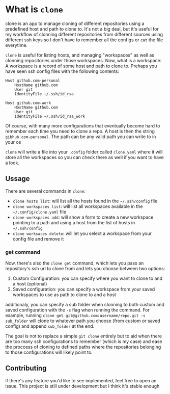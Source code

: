 # What is `clone`

clone is an app to manage cloning of different repositories using a predefined
host and path to clone to. It's not a big deal, but it's useful for my workflow
of clonning different repositories from different sources using different ssh
keys so I don't have to remember all the configs or `cat` the file everytime.

`clone` is useful for listing hosts, and managing "workspaces" as well as
clonning repositories under those workspaces. Now, what is a workspace: A
workspace is a record of some host and path to clone to. Prehaps you have seen
ssh config files with the following contents:
```
Host github.com-personal
    HostName github.com
    User git
    IdentityFile ~/.ssh/id_rsa

Host github.com-work
    HostName github.com
    User git
    IdentityFile ~/.ssh/id_rsa_work
```
Of course, with many more configurations that eventually become hard to remember
each time you need to clone a repo. A host is then the string
`gibhub.com-personal`. The path can be any valid path you can write to in your
os

`clone` will write a file into your `.config` folder called `clone.yaml` where
it will store all the workspaces so you can check there as well if you want to
have a look.


## Ussage

There are several commands in `clone`:

- `clone hosts list`: will list all the hosts found in the `~/.ssh/config` file
- `clone workspaces list`: will list all workspaces available in the
`~/.config/clone.yaml` file
- `clone workspaces add`: will show a form to create a new workspace pointing to
  a path and using a host from the list of hosts in `~/.ssh/config`
- `clone worksaces delete`: will let you select a workspace from your config
file and remove it

### get command
Now, there's also the `clone get` command, which lets you pass an repository's
ssh url to clone from and lets you choose between two options:
1. Custom Configuration: you can specify where you want to clone to and a host
   (optional)
2. Saved configuration: you can specify a workspace from your saved workspaces
   to use as path to clone to and a host

additionaly, you can specify a sub folder when clonning to both custom and saved
configuration with the `-s` flag when running the command. For example, running
`clone get git@github.com:username/repo.git -s sub_folder` will clone to
whatever path you choose (from custom or saved config) and append `sub_folder`
at the end.

The goal is not to replace a simple `git clone` entirely but to aid when there
are too many ssh configurations to remember (which is my case) and ease the
proccess of cloning to defined paths where the repositories belonging to those
configurations will likely point to.

## Contributing
if there's any feature you'd like to see implemented, feel free to open an
issue. This project is still under development but I think it's stable enough
